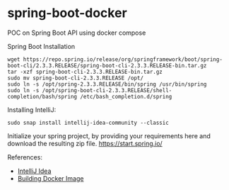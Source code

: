 # spring-boot-docker
POC on Spring Boot API using docker compose

Spring Boot Installation
```
wget https://repo.spring.io/release/org/springframework/boot/spring-boot-cli/2.3.3.RELEASE/spring-boot-cli-2.3.3.RELEASE-bin.tar.gz
tar -xzf spring-boot-cli-2.3.3.RELEASE-bin.tar.gz
sudo mv spring-boot-cli-2.3.3.RELEASE /opt/
sudo ln -s /opt/spring-2.3.3.RELEASE/bin/spring /usr/bin/spring
sudo ln -s /opt/spring-boot-cli-2.3.3.RELEASE/shell-completion/bash/spring /etc/bash_completion.d/spring
```

Installing IntelliJ:
```
sudo snap install intellij-idea-community --classic
``` 

Initialize your spring project, by providing your requirements here and download the resulting zip file.
    https://start.spring.io/

References:
* [IntelliJ Idea](https://medium.com/danielpadua/java-spring-boot-intellij-idea-b919b0097a0)
* [Building Docker Image](https://docs.docker.com/language/java/build-images/)
